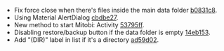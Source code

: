 - Fix force close when there's files inside the main data folder [b0831c8](https://github.com/HaruByte/Mitobi/commit/b0831c87caf8c5ce02a0354d2030d419d16369d4).
- Using Material AlertDialog [cbdbe27](https://github.com/HaruByte/Mitobi/commit/cbdbe2794d10d9d6cf69261bc117886aa6df0436).
- New method to start Mitobi: Activity [53795ff](https://github.com/HaruByte/Mitobi/commit/53795ff009e29897a34100d7889d1a78e1fa26f8).
- Disabling restore/backup button if the data folder is empty [14eb153](https://github.com/HaruByte/Mitobi/commit/14eb153cfab4212874f90672d00f87f2b913f21e).
- Add "(DIR)" label in list if it's a directory [ad59d02](https://github.com/HaruByte/Mitobi/commit/ad59d02549932d41450688f44bbd61adba2869b8).

